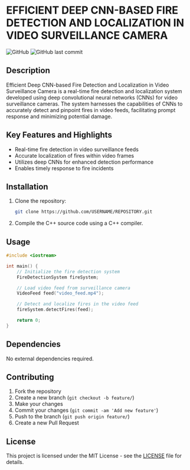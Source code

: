 # EFFICIENT DEEP CNN-BASED FIRE DETECTION AND LOCALIZATION IN VIDEO SURVEILLANCE CAMERA

![GitHub](https://img.shields.io/github/license/USERNAME/REPOSITORY)
![GitHub last commit](https://img.shields.io/github/last-commit/USERNAME/REPOSITORY)

## Description
Efficient Deep CNN-based Fire Detection and Localization in Video Surveillance Camera is a real-time fire detection and localization system developed using deep convolutional neural networks (CNNs) for video surveillance cameras. The system harnesses the capabilities of CNNs to accurately detect and pinpoint fires in video feeds, facilitating prompt response and minimizing potential damage.

## Key Features and Highlights
- Real-time fire detection in video surveillance feeds
- Accurate localization of fires within video frames
- Utilizes deep CNNs for enhanced detection performance
- Enables timely response to fire incidents

## Installation
1. Clone the repository:
   ```bash
   git clone https://github.com/USERNAME/REPOSITORY.git
   ```
2. Compile the C++ source code using a C++ compiler.

## Usage
```cpp
#include <iostream>

int main() {
    // Initialize the fire detection system
    FireDetectionSystem fireSystem;

    // Load video feed from surveillance camera
    VideoFeed feed("video_feed.mp4");

    // Detect and localize fires in the video feed
    fireSystem.detectFires(feed);

    return 0;
}
```

## Dependencies
No external dependencies required.

## Contributing
1. Fork the repository
2. Create a new branch (`git checkout -b feature/`)
3. Make your changes
4. Commit your changes (`git commit -am 'Add new feature'`)
5. Push to the branch (`git push origin feature/`)
6. Create a new Pull Request

## License
This project is licensed under the MIT License - see the [LICENSE](LICENSE) file for details.
